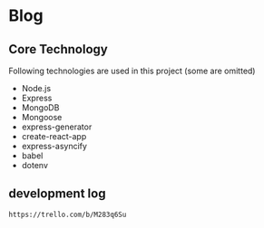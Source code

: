 # Blog


## Core Technology

Following technologies are used in this project (some are omitted)
- Node.js
- Express
- MongoDB
- Mongoose
- express-generator
- create-react-app
- express-asyncify
- babel
- dotenv

## development log
    https://trello.com/b/M283q6Su
